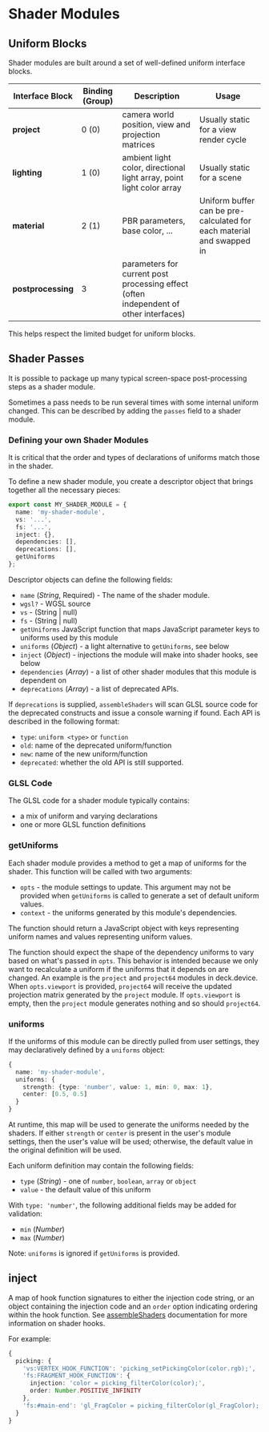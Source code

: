 # Shader Modules

## Uniform Blocks

Shader modules are built around a set of well-defined uniform interface blocks.

| Interface Block    | Binding (Group) | Description                                                                           | Usage                                                                 |
| ------------------ | --------------- | ------------------------------------------------------------------------------------- | --------------------------------------------------------------------- |
| **project**        | 0 (0)           | camera world position, view and projection matrices                                   | Usually static for a view render cycle                                |
| **lighting**       | 1 (0)           | ambient light color, directional light array, point light color array                 | Usually static for a scene                                            |
| **material**       | 2 (1)           | PBR parameters, base color, ...                                                       | Uniform buffer can be pre-calculated for each material and swapped in |
| **postprocessing** | 3               | parameters for current post processing effect (often independent of other interfaces) |

This helps respect the limited budget for uniform blocks.

## Shader Passes

It is possible to package up many typical screen-space post-processing steps as a shader module.

Sometimes a pass needs to be run several times with some internal uniform changed. This can be described
by adding the `passes` field to a shader module.

### Defining your own Shader Modules

It is critical that the order and types of declarations of uniforms match those in the shader.

To define a new shader module, you create a descriptor object that brings together all the necessary pieces:

```ts
export const MY_SHADER_MODULE = {
  name: 'my-shader-module',
  vs: '...',
  fs: '...',
  inject: {},
  dependencies: [],
  deprecations: [],
  getUniforms
};
```

Descriptor objects can define the following fields:

- `name` (_String_, Required) - The name of the shader module.
- `wgsl?` - WGSL source
- `vs` - (String | null)
- `fs` - (String | null)
- `getUniforms` JavaScript function that maps JavaScript parameter keys to uniforms used by this module
- `uniforms` (_Object_) - a light alternative to `getUniforms`, see below
- `inject` (_Object_) - injections the module will make into shader hooks, see below
- `dependencies` (_Array_) - a list of other shader modules that this module is dependent on
- `deprecations` (_Array_) - a list of deprecated APIs.

If `deprecations` is supplied, `assembleShaders` will scan GLSL source code for the deprecated constructs and issue a console warning if found. Each API is described in the following format:

- `type`: `uniform <type>` or `function`
- `old`: name of the deprecated uniform/function
- `new`: name of the new uniform/function
- `deprecated`: whether the old API is still supported.

### GLSL Code

The GLSL code for a shader module typically contains:

- a mix of uniform and varying declarations
- one or more GLSL function definitions

### getUniforms

Each shader module provides a method to get a map of uniforms for the shader. This function will be called with two arguments:

- `opts` - the module settings to update. This argument may not be provided when `getUniforms` is called to generate a set of default uniform values.
- `context` - the uniforms generated by this module's dependencies.

The function should return a JavaScript object with keys representing uniform names and values representing uniform values.

The function should expect the shape of the dependency uniforms to vary based on what's passed in `opts`. This behavior is intended because we only want to recalculate a uniform if the uniforms that it depends on are changed. An example is the `project` and `project64` modules in deck.device. When `opts.viewport` is provided, `project64` will receive the updated projection matrix generated by the `project` module. If `opts.viewport` is empty, then the `project` module generates nothing and so should `project64`.

### uniforms

If the uniforms of this module can be directly pulled from user settings, they may declaratively defined by a `uniforms` object:

```ts
{
  name: 'my-shader-module',
  uniforms: {
    strength: {type: 'number', value: 1, min: 0, max: 1},
    center: [0.5, 0.5]
  }
}
```

At runtime, this map will be used to generate the uniforms needed by the shaders. If either `strength` or `center` is present in the user's module settings, then the user's value will be used; otherwise, the default value in the original definition will be used.

Each uniform definition may contain the following fields:

- `type` (_String_) - one of `number`, `boolean`, `array` or `object`
- `value` - the default value of this uniform

With `type: 'number'`, the following additional fields may be added for validation:

- `min` (_Number_)
- `max` (_Number_)

Note: `uniforms` is ignored if `getUniforms` is provided.

## inject

A map of hook function signatures to either the injection code string, or an object containing the injection code and an `order` option indicating ordering within the hook function. See [assembleShaders]( /docs/api-reference/shadertools/shader-assembler) documentation for more information on shader hooks.

For example:

```ts
{
  picking: {
    'vs:VERTEX_HOOK_FUNCTION': 'picking_setPickingColor(color.rgb);',
    'fs:FRAGMENT_HOOK_FUNCTION': {
      injection: 'color = picking_filterColor(color);',
      order: Number.POSITIVE_INFINITY
    },
    'fs:#main-end': 'gl_FragColor = picking_filterColor(gl_FragColor);'
  }
}
```
